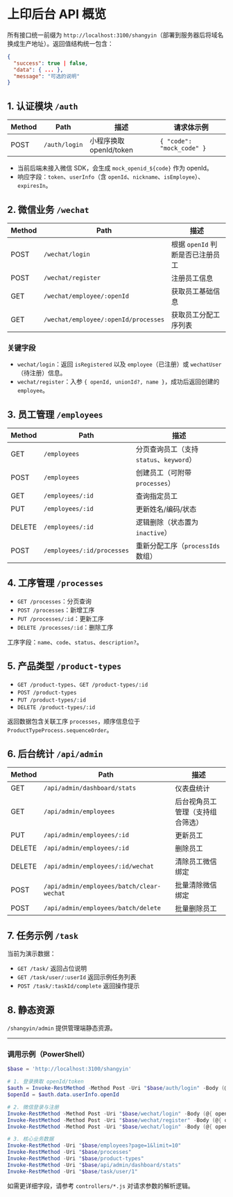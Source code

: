 ﻿# 上印后台 API 概览

所有接口统一前缀为 `http://localhost:3100/shangyin`（部署到服务器后将域名换成生产地址）。返回值结构统一包含：

```json
{
  "success": true | false,
  "data": { ... },
  "message": "可选的说明"
}
```

## 1. 认证模块 `/auth`

| Method | Path        | 描述                     | 请求体示例 |
| ------ | ----------- | ------------------------ | ---------- |
| POST   | `/auth/login` | 小程序换取 openId/token | `{ "code": "mock_code" }`

- 当前后端未接入微信 SDK，会生成 `mock_openid_${code}` 作为 openId。
- 响应字段：`token`、`userInfo`（含 `openId`、`nickname`、`isEmployee`）、`expiresIn`。

## 2. 微信业务 `/wechat`

| Method | Path                               | 描述                     |
| ------ | ---------------------------------- | ------------------------ |
| POST   | `/wechat/login`                    | 根据 `openId` 判断是否已注册员工 |
| POST   | `/wechat/register`                 | 注册员工信息             |
| GET    | `/wechat/employee/:openId`         | 获取员工基础信息         |
| GET    | `/wechat/employee/:openId/processes` | 获取员工分配工序列表 |

### 关键字段
- `wechat/login`：返回 `isRegistered` 以及 `employee`（已注册）或 `wechatUser`（待注册）信息。
- `wechat/register`：入参 `{ openId, unionId?, name }`，成功后返回创建的 `employee`。

## 3. 员工管理 `/employees`

| Method | Path                     | 描述                           |
| ------ | ------------------------ | ------------------------------ |
| GET    | `/employees`             | 分页查询员工（支持 `status`、`keyword`） |
| POST   | `/employees`             | 创建员工（可附带 `processes`） |
| GET    | `/employees/:id`         | 查询指定员工                   |
| PUT    | `/employees/:id`         | 更新姓名/编码/状态             |
| DELETE | `/employees/:id`         | 逻辑删除（状态置为 `inactive`） |
| POST   | `/employees/:id/processes` | 重新分配工序（`processIds` 数组） |

## 4. 工序管理 `/processes`

- `GET /processes`：分页查询
- `POST /processes`：新增工序
- `PUT /processes/:id`：更新工序
- `DELETE /processes/:id`：删除工序

工序字段：`name`、`code`、`status`、`description?`。

## 5. 产品类型 `/product-types`

- `GET /product-types`、`GET /product-types/:id`
- `POST /product-types`
- `PUT /product-types/:id`
- `DELETE /product-types/:id`

返回数据包含关联工序 `processes`，顺序信息位于 `ProductTypeProcess.sequenceOrder`。

## 6. 后台统计 `/api/admin`

| Method | Path                                     | 描述                   |
| ------ | ---------------------------------------- | ---------------------- |
| GET    | `/api/admin/dashboard/stats`             | 仪表盘统计             |
| GET    | `/api/admin/employees`                   | 后台视角员工管理（支持组合筛选） |
| PUT    | `/api/admin/employees/:id`               | 更新员工               |
| DELETE | `/api/admin/employees/:id`               | 删除员工               |
| DELETE | `/api/admin/employees/:id/wechat`        | 清除员工微信绑定       |
| POST   | `/api/admin/employees/batch/clear-wechat` | 批量清除微信绑定       |
| POST   | `/api/admin/employees/batch/delete`      | 批量删除员工           |

## 7. 任务示例 `/task`

当前为演示数据：
- `GET /task/` 返回占位说明
- `GET /task/user/:userId` 返回示例任务列表
- `POST /task/:taskId/complete` 返回操作提示

## 8. 静态资源

`/shangyin/admin` 提供管理端静态资源。

---

### 调用示例（PowerShell）

```powershell
$base = 'http://localhost:3100/shangyin'

# 1. 登录换取 openId/token
$auth = Invoke-RestMethod -Method Post -Uri "$base/auth/login" -Body (@{ code = 'apitest001' } | ConvertTo-Json) -ContentType 'application/json'
$openId = $auth.data.userInfo.openId

# 2. 微信登录与注册
Invoke-RestMethod -Method Post -Uri "$base/wechat/login" -Body (@{ openId = $openId } | ConvertTo-Json) -ContentType 'application/json'
Invoke-RestMethod -Method Post -Uri "$base/wechat/register" -Body (@{ openId = $openId; name = 'API测试员工' } | ConvertTo-Json) -ContentType 'application/json'
Invoke-RestMethod -Method Post -Uri "$base/wechat/login" -Body (@{ openId = $openId } | ConvertTo-Json) -ContentType 'application/json'

# 3. 核心业务数据
Invoke-RestMethod -Uri "$base/employees?page=1&limit=10"
Invoke-RestMethod -Uri "$base/processes"
Invoke-RestMethod -Uri "$base/product-types"
Invoke-RestMethod -Uri "$base/api/admin/dashboard/stats"
Invoke-RestMethod -Uri "$base/task/user/1"
```

如需更详细字段，请参考 `controllers/*.js` 对请求参数的解析逻辑。

